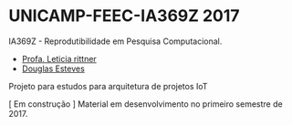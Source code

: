 # UNICAMP-FEEC-IA369Z 2017
IA369Z - Reprodutibilidade em Pesquisa Computacional.
* [Profa. Leticia rittner](http://www.leticiarittner.com/ia369_1s2017.html)
* [Douglas Esteves](mailto:douglas@iotmakers.com.br)

Projeto para estudos para arquitetura de projetos IoT

[ Em construção ] Material em desenvolvimento no primeiro semestre de 2017.
